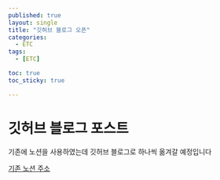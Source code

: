 ```yaml
---
published: true
layout: single
title: "깃허브 블로그 오픈"
categories:
  - ETC
tags:
  - [ETC]

toc: true
toc_sticky: true

---
```



# 깃허브 블로그 포스트

기존에 노션을 사용하였는데 깃허브 블로그로 하나씩 옮겨갈 예정입니다

[기존 노션 주소](https://www.notion.so/cloudblack/c48953abde4f48a1930d55b2e3c9d88d)




